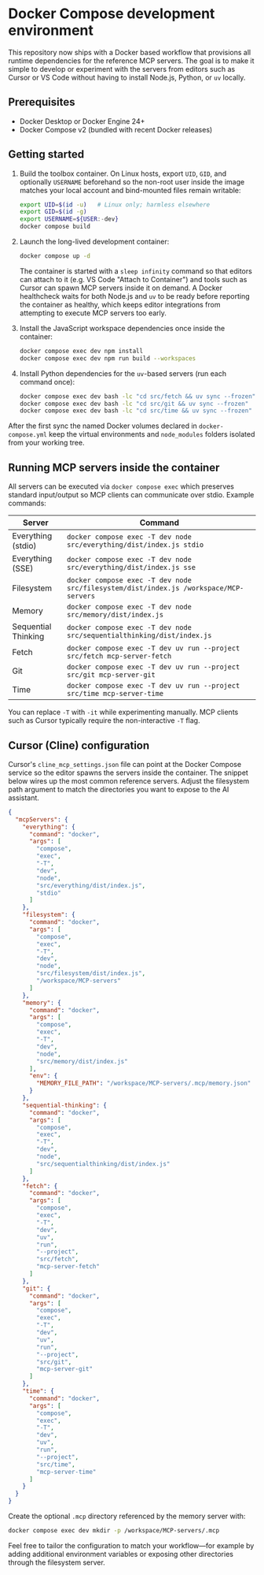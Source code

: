 # Docker Compose development environment

This repository now ships with a Docker based workflow that provisions all
runtime dependencies for the reference MCP servers.  The goal is to make it
simple to develop or experiment with the servers from editors such as Cursor or
VS Code without having to install Node.js, Python, or `uv` locally.

## Prerequisites

- Docker Desktop or Docker Engine 24+
- Docker Compose v2 (bundled with recent Docker releases)

## Getting started

1. Build the toolbox container. On Linux hosts, export `UID`, `GID`, and
   optionally `USERNAME` beforehand so the non-root user inside the image matches
   your local account and bind-mounted files remain writable:

   ```bash
   export UID=$(id -u)   # Linux only; harmless elsewhere
   export GID=$(id -g)
   export USERNAME=${USER:-dev}
   docker compose build
   ```

2. Launch the long-lived development container:

   ```bash
   docker compose up -d
   ```

   The container is started with a `sleep infinity` command so that editors can
   attach to it (e.g. VS Code "Attach to Container") and tools such as Cursor
   can spawn MCP servers inside it on demand.  A Docker healthcheck waits for
   both Node.js and `uv` to be ready before reporting the container as healthy,
   which keeps editor integrations from attempting to execute MCP servers too
   early.

3. Install the JavaScript workspace dependencies once inside the container:

   ```bash
   docker compose exec dev npm install
   docker compose exec dev npm run build --workspaces
   ```

4. Install Python dependencies for the `uv`-based servers (run each command once):

   ```bash
   docker compose exec dev bash -lc "cd src/fetch && uv sync --frozen"
   docker compose exec dev bash -lc "cd src/git && uv sync --frozen"
   docker compose exec dev bash -lc "cd src/time && uv sync --frozen"
   ```

After the first sync the named Docker volumes declared in
`docker-compose.yml` keep the virtual environments and `node_modules` folders
isolated from your working tree.

## Running MCP servers inside the container

All servers can be executed via `docker compose exec` which preserves standard
input/output so MCP clients can communicate over stdio.  Example commands:

| Server | Command |
| ------ | ------- |
| Everything (stdio) | `docker compose exec -T dev node src/everything/dist/index.js stdio` |
| Everything (SSE) | `docker compose exec -T dev node src/everything/dist/index.js sse` |
| Filesystem | `docker compose exec -T dev node src/filesystem/dist/index.js /workspace/MCP-servers` |
| Memory | `docker compose exec -T dev node src/memory/dist/index.js` |
| Sequential Thinking | `docker compose exec -T dev node src/sequentialthinking/dist/index.js` |
| Fetch | `docker compose exec -T dev uv run --project src/fetch mcp-server-fetch` |
| Git | `docker compose exec -T dev uv run --project src/git mcp-server-git` |
| Time | `docker compose exec -T dev uv run --project src/time mcp-server-time` |

You can replace `-T` with `-it` while experimenting manually.  MCP clients such
as Cursor typically require the non-interactive `-T` flag.

## Cursor (Cline) configuration

Cursor's `cline_mcp_settings.json` file can point at the Docker Compose service
so the editor spawns the servers inside the container.  The snippet below wires
up the most common reference servers.  Adjust the filesystem path argument to
match the directories you want to expose to the AI assistant.

```json
{
  "mcpServers": {
    "everything": {
      "command": "docker",
      "args": [
        "compose",
        "exec",
        "-T",
        "dev",
        "node",
        "src/everything/dist/index.js",
        "stdio"
      ]
    },
    "filesystem": {
      "command": "docker",
      "args": [
        "compose",
        "exec",
        "-T",
        "dev",
        "node",
        "src/filesystem/dist/index.js",
        "/workspace/MCP-servers"
      ]
    },
    "memory": {
      "command": "docker",
      "args": [
        "compose",
        "exec",
        "-T",
        "dev",
        "node",
        "src/memory/dist/index.js"
      ],
      "env": {
        "MEMORY_FILE_PATH": "/workspace/MCP-servers/.mcp/memory.json"
      }
    },
    "sequential-thinking": {
      "command": "docker",
      "args": [
        "compose",
        "exec",
        "-T",
        "dev",
        "node",
        "src/sequentialthinking/dist/index.js"
      ]
    },
    "fetch": {
      "command": "docker",
      "args": [
        "compose",
        "exec",
        "-T",
        "dev",
        "uv",
        "run",
        "--project",
        "src/fetch",
        "mcp-server-fetch"
      ]
    },
    "git": {
      "command": "docker",
      "args": [
        "compose",
        "exec",
        "-T",
        "dev",
        "uv",
        "run",
        "--project",
        "src/git",
        "mcp-server-git"
      ]
    },
    "time": {
      "command": "docker",
      "args": [
        "compose",
        "exec",
        "-T",
        "dev",
        "uv",
        "run",
        "--project",
        "src/time",
        "mcp-server-time"
      ]
    }
  }
}
```

Create the optional `.mcp` directory referenced by the memory server with:

```bash
docker compose exec dev mkdir -p /workspace/MCP-servers/.mcp
```

Feel free to tailor the configuration to match your workflow—for example by
adding additional environment variables or exposing other directories through
the filesystem server.
